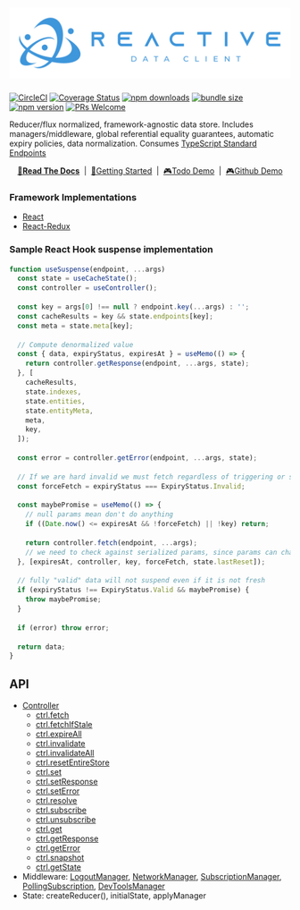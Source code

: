 # [![Reactive Data Client](./data_client_logo_and_text.svg?sanitize=true)](https://dataclient.io)

[![CircleCI](https://circleci.com/gh/reactive/data-client/tree/master.svg?style=shield)](https://circleci.com/gh/reactive/data-client)
[![Coverage Status](https://img.shields.io/codecov/c/gh/reactive/data-client/master.svg?style=flat-square)](https://app.codecov.io/gh/reactive/data-client?branch=master)
[![npm downloads](https://img.shields.io/npm/dt/@data-client/core.svg?style=flat-square)](https://www.npmjs.com/package/@data-client/core)
[![bundle size](https://img.shields.io/bundlephobia/minzip/@data-client/core?style=flat-square)](https://bundlephobia.com/result?p=@data-client/core)
[![npm version](https://img.shields.io/npm/v/@data-client/core.svg?style=flat-square)](https://www.npmjs.com/package/@data-client/core)
[![PRs Welcome](https://img.shields.io/badge/PRs-welcome-brightgreen.svg?style=flat-square)](http://makeapullrequest.com)

Reducer/flux normalized, framework-agnostic data store. Includes managers/middleware, global referential equality guarantees,
automatic expiry policies, data normalization. Consumes [TypeScript Standard Endpoints](https://www.npmjs.com/package/@data-client/endpoint)

<div align="center">

**[📖Read The Docs](https://dataclient.io/docs)** &nbsp;|&nbsp; [🏁Getting Started](https://dataclient.io/docs/getting-started/installation) &nbsp;|&nbsp;
[🎮Todo Demo](https://stackblitz.com/github/reactive/data-client/tree/master/examples/todo-app?file=src%2Fpages%2FHome%2FTodoList.tsx) &nbsp;|&nbsp;
[🎮Github Demo](https://stackblitz.com/github/reactive/data-client/tree/master/examples/github-app?file=src%2Fpages%2FIssueList.tsx)

</div>

### Framework Implementations

- [React](https://www.npmjs.com/package/@data-client/react)
- [React-Redux](https://dataclient.io/docs/guides/redux)

### Sample React Hook suspense implementation

```typescript
function useSuspense(endpoint, ...args)
  const state = useCacheState();
  const controller = useController();

  const key = args[0] !== null ? endpoint.key(...args) : '';
  const cacheResults = key && state.endpoints[key];
  const meta = state.meta[key];

  // Compute denormalized value
  const { data, expiryStatus, expiresAt } = useMemo(() => {
    return controller.getResponse(endpoint, ...args, state);
  }, [
    cacheResults,
    state.indexes,
    state.entities,
    state.entityMeta,
    meta,
    key,
  ]);

  const error = controller.getError(endpoint, ...args, state);

  // If we are hard invalid we must fetch regardless of triggering or staleness
  const forceFetch = expiryStatus === ExpiryStatus.Invalid;

  const maybePromise = useMemo(() => {
    // null params mean don't do anything
    if ((Date.now() <= expiresAt && !forceFetch) || !key) return;

    return controller.fetch(endpoint, ...args);
    // we need to check against serialized params, since params can change frequently
  }, [expiresAt, controller, key, forceFetch, state.lastReset]);

  // fully "valid" data will not suspend even if it is not fresh
  if (expiryStatus !== ExpiryStatus.Valid && maybePromise) {
    throw maybePromise;
  }

  if (error) throw error;

  return data;
}
```


## API

- [Controller](https://dataclient.io/docs/api/Controller)
  - [ctrl.fetch](https://dataclient.io/docs/api/Controller#fetch)
  - [ctrl.fetchIfStale](https://dataclient.io/docs/api/Controller#fetchIfStale)
  - [ctrl.expireAll](https://dataclient.io/docs/api/Controller#expireAll)
  - [ctrl.invalidate](https://dataclient.io/docs/api/Controller#invalidate)
  - [ctrl.invalidateAll](https://dataclient.io/docs/api/Controller#invalidateAll)
  - [ctrl.resetEntireStore](https://dataclient.io/docs/api/Controller#resetEntireStore)
  - [ctrl.set](https://dataclient.io/docs/api/Controller#set)
  - [ctrl.setResponse](https://dataclient.io/docs/api/Controller#setResponse)
  - [ctrl.setError](https://dataclient.io/docs/api/Controller#setError)
  - [ctrl.resolve](https://dataclient.io/docs/api/Controller#resolve)
  - [ctrl.subscribe](https://dataclient.io/docs/api/Controller#subscribe)
  - [ctrl.unsubscribe](https://dataclient.io/docs/api/Controller#unsubscribe)
  - [ctrl.get](https://dataclient.io/docs/api/Controller#get)
  - [ctrl.getResponse](https://dataclient.io/docs/api/Controller#getResponse)
  - [ctrl.getError](https://dataclient.io/docs/api/Controller#getError)
  - [ctrl.snapshot](https://dataclient.io/docs/api/Controller#snapshot)
  - [ctrl.getState](https://dataclient.io/docs/api/Controller#getState)
- Middleware: [LogoutManager](https://dataclient.io/docs/api/LogoutManager), [NetworkManager](https://dataclient.io/docs/api/NetworkManager), [SubscriptionManager](https://dataclient.io/docs/api/SubscriptionManager), [PollingSubscription](https://dataclient.io/docs/api/PollingSubscription), [DevToolsManager](https://dataclient.io/docs/api/DevToolsManager)
- State: createReducer(), initialState, applyManager